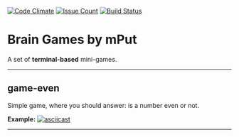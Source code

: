 [![Code Climate](https://codeclimate.com/github/mput/project-lvl1-s128/badges/gpa.svg)](https://codeclimate.com/github/mput/project-lvl1-s128)
[![Issue Count](https://codeclimate.com/github/mput/project-lvl1-s128/badges/issue_count.svg)](https://codeclimate.com/github/mput/project-lvl1-s128)
[![Build Status](https://travis-ci.org/mput/project-lvl1-s128.svg?branch=master)](https://travis-ci.org/mput/project-lvl1-s128)
# Brain Games by mPut

A set of __terminal-based__ mini-games.
___

## game-even

Simple game, where you should answer: is a number even or not.

__Example:__
[![asciicast](https://asciinema.org/a/TvjoseJsdfQfFQ35egx8z9vge.png)](https://asciinema.org/a/TvjoseJsdfQfFQ35egx8z9vge)
___
